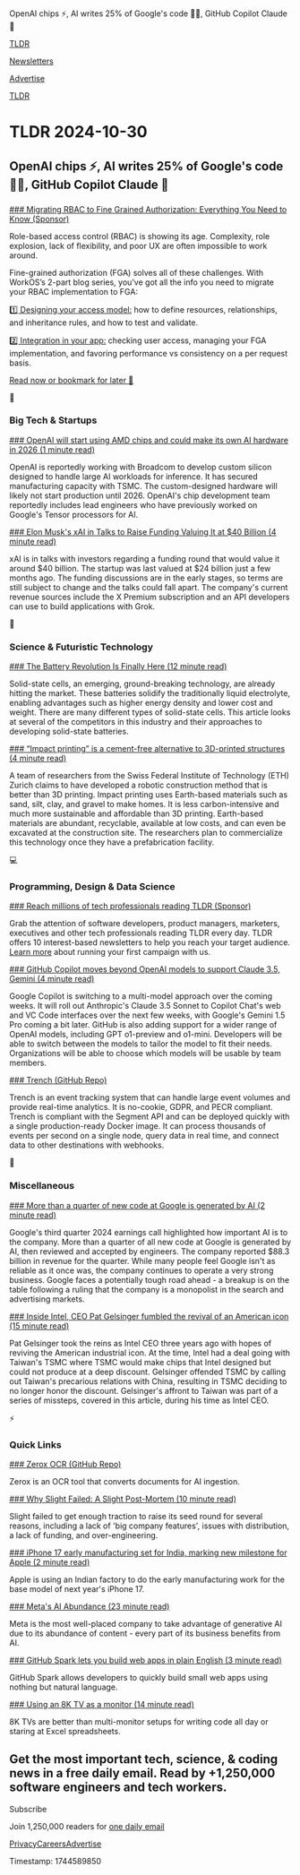 OpenAI chips ⚡, AI writes 25% of Google's code 👨‍💻, GitHub Copilot Claude 🤖

[TLDR](/)

[Newsletters](/newsletters)

[Advertise](https://advertise.tldr.tech/)

[TLDR](/)

# TLDR 2024-10-30

## OpenAI chips ⚡, AI writes 25% of Google's code 👨‍💻, GitHub Copilot Claude 🤖

### 

[### Migrating RBAC to Fine Grained Authorization: Everything You Need to Know (Sponsor)](https://workos.com/blog/from-rbac-to-fine-grained-authorization-part-i-design-your-model?utm_medium=newsletter&amp;utm_source=tldr-tech&amp;utm_campaign=20241030)

Role-based access control (RBAC) is showing its age. Complexity, role explosion, lack of flexibility, and poor UX are often impossible to work around.

Fine-grained authorization (FGA) solves all of these challenges. With WorkOS’s 2-part blog series, you’ve got all the info you need to migrate your RBAC implementation to FGA:

[1️⃣ Designing your access model:](https://workos.com/blog/from-rbac-to-fine-grained-authorization-part-i-design-your-model?utm_medium=newsletter&utm_source=tldr-tech&utm_campaign=20241030) how to define resources, relationships, and inheritance rules, and how to test and validate.

[2️⃣ Integration in your app:](https://workos.com/blog/from-rbac-to-fine-grained-authorization-part-ii-integrate-with-your-app?utm_medium=newsletter&utm_source=tldr-tech&utm_campaign=20241030) checking user access, managing your FGA implementation, and favoring performance vs consistency on a per request basis.

[Read now or bookmark for later 🔖](https://workos.com/blog/from-rbac-to-fine-grained-authorization-part-i-design-your-model?utm_medium=newsletter&utm_source=tldr-tech&utm_campaign=20241030)

📱

### Big Tech & Startups

[### OpenAI will start using AMD chips and could make its own AI hardware in 2026 (1 minute read)](https://www.theverge.com/2024/10/29/24282843/openai-custom-hardware-amd-nvidia-ai-chips?utm_source=tldrnewsletter)

OpenAI is reportedly working with Broadcom to develop custom silicon designed to handle large AI workloads for inference. It has secured manufacturing capacity with TSMC. The custom-designed hardware will likely not start production until 2026. OpenAI's chip development team reportedly includes lead engineers who have previously worked on Google's Tensor processors for AI.

[### Elon Musk's xAI in Talks to Raise Funding Valuing It at $40 Billion (4 minute read)](https://www.wsj.com/tech/ai/elon-musks-xai-in-talks-to-raise-funding-valuing-it-at-40-billion-af808b9e?st=HzTTbb&reflink=desktopwebshare_permalink&utm_source=tldrnewsletter)

xAI is in talks with investors regarding a funding round that would value it around $40 billion. The startup was last valued at $24 billion just a few months ago. The funding discussions are in the early stages, so terms are still subject to change and the talks could fall apart. The company's current revenue sources include the X Premium subscription and an API developers can use to build applications with Grok.

🚀

### Science & Futuristic Technology

[### The Battery Revolution Is Finally Here (12 minute read)](https://insideevs.com/features/738508/high-silicon-anode-solid-state/?utm_source=tldrnewsletter)

Solid-state cells, an emerging, ground-breaking technology, are already hitting the market. These batteries solidify the traditionally liquid electrolyte, enabling advantages such as higher energy density and lower cost and weight. There are many different types of solid-state cells. This article looks at several of the competitors in this industry and their approaches to developing solid-state batteries.

[### “Impact printing” is a cement-free alternative to 3D-printed structures (4 minute read)](https://arstechnica.com/science/2024/10/impact-printing-is-a-cement-free-alternative-to-3d-printed-structures/?utm_source=tldrnewsletter)

A team of researchers from the Swiss Federal Institute of Technology (ETH) Zurich claims to have developed a robotic construction method that is better than 3D printing. Impact printing uses Earth-based materials such as sand, silt, clay, and gravel to make homes. It is less carbon-intensive and much more sustainable and affordable than 3D printing. Earth-based materials are abundant, recyclable, available at low costs, and can even be excavated at the construction site. The researchers plan to commercialize this technology once they have a prefabrication facility.

💻

### Programming, Design & Data Science

[### Reach millions of tech professionals reading TLDR (Sponsor)](https://advertise.tldr.tech/?utm_source=tldr&amp;utm_medium=newsletter&amp;utm_campaign=secondary10302024)

Grab the attention of software developers, product managers, marketers, executives and other tech professionals reading TLDR every day. TLDR offers 10 interest-based newsletters to help you reach your target audience. [Learn more](https://advertise.tldr.tech/?utm_source=tldr&utm_medium=newsletter&utm_campaign=secondary10302024) about running your first campaign with us.

[### GitHub Copilot moves beyond OpenAI models to support Claude 3.5, Gemini (4 minute read)](https://arstechnica.com/ai/2024/10/github-copilot-moves-beyond-openai-models-to-support-claude-3-5-gemini/?utm_source=tldrnewsletter)

Google Copilot is switching to a multi-model approach over the coming weeks. It will roll out Anthropic's Claude 3.5 Sonnet to Copilot Chat's web and VC Code interfaces over the next few weeks, with Google's Gemini 1.5 Pro coming a bit later. GitHub is also adding support for a wider range of OpenAI models, including GPT o1-preview and o1-mini. Developers will be able to switch between the models to tailor the model to fit their needs. Organizations will be able to choose which models will be usable by team members.

[### Trench (GitHub Repo)](https://github.com/FrigadeHQ/trench?utm_source=tldrnewsletter)

Trench is an event tracking system that can handle large event volumes and provide real-time analytics. It is no-cookie, GDPR, and PECR compliant. Trench is compliant with the Segment API and can be deployed quickly with a single production-ready Docker image. It can process thousands of events per second on a single node, query data in real time, and connect data to other destinations with webhooks.

🎁

### Miscellaneous

[### More than a quarter of new code at Google is generated by AI (2 minute read)](https://www.theverge.com/2024/10/29/24282757/google-new-code-generated-ai-q3-2024?utm_source=tldrnewsletter)

Google's third quarter 2024 earnings call highlighted how important AI is to the company. More than a quarter of all new code at Google is generated by AI, then reviewed and accepted by engineers. The company reported $88.3 billion in revenue for the quarter. While many people feel Google isn't as reliable as it once was, the company continues to operate a very strong business. Google faces a potentially tough road ahead - a breakup is on the table following a ruling that the company is a monopolist in the search and advertising markets.

[### Inside Intel, CEO Pat Gelsinger fumbled the revival of an American icon (15 minute read)](https://www.reuters.com/technology/inside-intel-ceo-pat-gelsinger-fumbled-revival-an-american-icon-2024-10-29/?utm_source=tldrnewsletter)

Pat Gelsinger took the reins as Intel CEO three years ago with hopes of reviving the American industrial icon. At the time, Intel had a deal going with Taiwan's TSMC where TSMC would make chips that Intel designed but could not produce at a deep discount. Gelsinger offended TSMC by calling out Taiwan's precarious relations with China, resulting in TSMC deciding to no longer honor the discount. Gelsinger's affront to Taiwan was part of a series of missteps, covered in this article, during his time as Intel CEO.

⚡

### Quick Links

[### Zerox OCR (GitHub Repo)](https://github.com/getomni-ai/zerox?utm_source=tldrnewsletter)

Zerox is an OCR tool that converts documents for AI ingestion.

[### Why Slight Failed: A Slight Post-Mortem (10 minute read)](https://www.colmanhumphrey.com/posts/why-slight-failed/?utm_source=tldrnewsletter)

Slight failed to get enough traction to raise its seed round for several reasons, including a lack of 'big company features', issues with distribution, a lack of funding, and over-engineering.

[### iPhone 17 early manufacturing set for India, marking new milestone for Apple (2 minute read)](https://9to5mac.com/2024/10/29/report-iphone-17-early-manufacturing-set-for-india-marking-new-milestone-for-apple/?utm_source=tldrnewsletter)

Apple is using an Indian factory to do the early manufacturing work for the base model of next year's iPhone 17.

[### Meta's AI Abundance (23 minute read)](https://stratechery.com/2024/metas-ai-abundance/?utm_source=tldrnewsletter)

Meta is the most well-placed company to take advantage of generative AI due to its abundance of content - every part of its business benefits from AI.

[### GitHub Spark lets you build web apps in plain English (3 minute read)](https://techcrunch.com/2024/10/29/github-spark-lets-you-build-web-apps-in-plain-english/?utm_source=tldrnewsletter)

GitHub Spark allows developers to quickly build small web apps using nothing but natural language.

[### Using an 8K TV as a monitor (14 minute read)](https://daniel.lawrence.lu/blog/y2023m12d15/?utm_source=tldrnewsletter)

8K TVs are better than multi-monitor setups for writing code all day or staring at Excel spreadsheets.

## Get the most important tech, science, & coding news in a free daily email. Read by +1,250,000 software engineers and tech workers.

Subscribe

Join 1,250,000 readers for [one daily email](/api/latest/tech)

[Privacy](/privacy)[Careers](https://jobs.ashbyhq.com/tldr.tech)[Advertise](/tech/advertise)

Timestamp: 1744589850